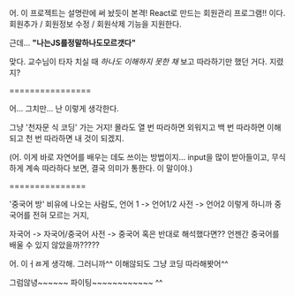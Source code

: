 어. 이 프로젝트는 설명란에 써 놨듯이
본격! React로 만드는 회원관리 프로그램!! 이다. 회원추가 / 회원정보 수정 / 회원삭제 기능을 지원한다.

근데...
__"나는JS를정말하나도모르갯다"__

맞다. 교수님이 타자 치실 때 _하나도 이해하지 못한 채_ 보고 따라하기만 했던 거다. 지렸지?

================

어... 그치만... 난 이렇게 생각한다.

그냥 '천자문 식 코딩' 가는 거지! 몰라도 열 번 따라하면 외워지고 백 번 따라하면 이해되고
천 번 따라하면 내 것이 되겠지.

(어. 이게 바로 자연어를 배우는 데도 쓰이는 방법이지…
input을 많이 받아들이고, 무식하게 계속 따라하다 보면, 결국 의미가 통한다. 이 말이야.)

===============

'중국어 방' 비유에 나오는 사람도, 언어 1 -> 언어1/2 사전 -> 언어2
이렇게 하니까 중국어를 전혀 모르는 거지,

자국어 -> 자국어/중국어 사전 -> 중국어
혹은 반대로 해석했다면?? 언젠간 중국어를 배울 수 있지 않았을까?????

어. 이ㅓㅀ게 생각해.
그러니까^^ 이해않되도 그냥 코딩 따라해봣어^^

그럼않녕~~~~~~ 파이팅~~~~~~~~~~~~ ^^
